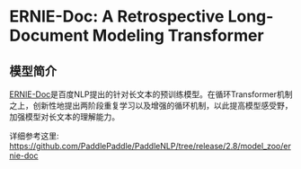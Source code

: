 # ERNIE-Doc: A Retrospective Long-Document Modeling Transformer

## 模型简介
[ERNIE-Doc](https://arxiv.org/abs/2012.15688)是百度NLP提出的针对长文本的预训练模型。在循环Transformer机制之上，创新性地提出两阶段重复学习以及增强的循环机制，以此提高模型感受野，加强模型对长文本的理解能力。

详细参考这里: https://github.com/PaddlePaddle/PaddleNLP/tree/release/2.8/model_zoo/ernie-doc

